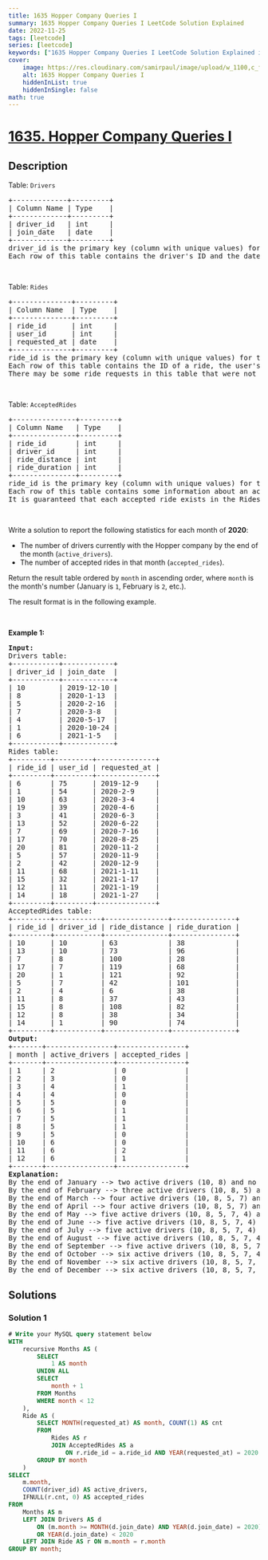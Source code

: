 ```yaml
---
title: 1635 Hopper Company Queries I
summary: 1635 Hopper Company Queries I LeetCode Solution Explained
date: 2022-11-25
tags: [leetcode]
series: [leetcode]
keywords: ["1635 Hopper Company Queries I LeetCode Solution Explained in all languages", "1635 Hopper Company Queries I", "LeetCode", "leetcode solution in Python3 C++ Java Go PHP Ruby Swift TypeScript Rust C# JavaScript C", "GeeksforGeeks", "InterviewBit", "Coding Ninjas", "HackerRank", "HackerEarth", "CodeChef", "TopCoder", "AlgoExpert", "freeCodeCamp", "Codeforces", "GitHub", "AtCoder", "Samir Paul"]
cover:
    image: https://res.cloudinary.com/samirpaul/image/upload/w_1100,c_fit,co_rgb:FFFFFF,l_text:Arial_75_bold:1635 Hopper Company Queries I - Solution Explained/problem-solving.webp
    alt: 1635 Hopper Company Queries I
    hiddenInList: true
    hiddenInSingle: false
math: true
---
```



# [1635. Hopper Company Queries I](https://leetcode.com/problems/hopper-company-queries-i)


## Description

<p>Table: <code>Drivers</code></p>

<pre>
+-------------+---------+
| Column Name | Type    |
+-------------+---------+
| driver_id   | int     |
| join_date   | date    |
+-------------+---------+
driver_id is the primary key (column with unique values) for this table.
Each row of this table contains the driver&#39;s ID and the date they joined the Hopper company.
</pre>

<p>&nbsp;</p>

<p>Table: <code>Rides</code></p>

<pre>
+--------------+---------+
| Column Name  | Type    |
+--------------+---------+
| ride_id      | int     |
| user_id      | int     |
| requested_at | date    |
+--------------+---------+
ride_id is the primary key (column with unique values) for this table.
Each row of this table contains the ID of a ride, the user&#39;s ID that requested it, and the day they requested it.
There may be some ride requests in this table that were not accepted.
</pre>

<p>&nbsp;</p>

<p>Table: <code>AcceptedRides</code></p>

<pre>
+---------------+---------+
| Column Name   | Type    |
+---------------+---------+
| ride_id       | int     |
| driver_id     | int     |
| ride_distance | int     |
| ride_duration | int     |
+---------------+---------+
ride_id is the primary key (column with unique values) for this table.
Each row of this table contains some information about an accepted ride.
It is guaranteed that each accepted ride exists in the Rides table.
</pre>

<p>&nbsp;</p>

<p>Write a solution to report the following statistics for each month of <strong>2020</strong>:</p>

<ul>
	<li>The number of drivers currently with the Hopper company by the end of the month (<code>active_drivers</code>).</li>
	<li>The number of accepted rides in that month (<code>accepted_rides</code>).</li>
</ul>

<p>Return the result table ordered by <code>month</code> in ascending order, where <code>month</code> is the month&#39;s number (January is <code>1</code>, February is <code>2</code>, etc.).</p>

<p>The result format is in the following example.</p>

<p>&nbsp;</p>
<p><strong class="example">Example 1:</strong></p>

<pre>
<strong>Input:</strong> 
Drivers table:
+-----------+------------+
| driver_id | join_date  |
+-----------+------------+
| 10        | 2019-12-10 |
| 8         | 2020-1-13  |
| 5         | 2020-2-16  |
| 7         | 2020-3-8   |
| 4         | 2020-5-17  |
| 1         | 2020-10-24 |
| 6         | 2021-1-5   |
+-----------+------------+
Rides table:
+---------+---------+--------------+
| ride_id | user_id | requested_at |
+---------+---------+--------------+
| 6       | 75      | 2019-12-9    |
| 1       | 54      | 2020-2-9     |
| 10      | 63      | 2020-3-4     |
| 19      | 39      | 2020-4-6     |
| 3       | 41      | 2020-6-3     |
| 13      | 52      | 2020-6-22    |
| 7       | 69      | 2020-7-16    |
| 17      | 70      | 2020-8-25    |
| 20      | 81      | 2020-11-2    |
| 5       | 57      | 2020-11-9    |
| 2       | 42      | 2020-12-9    |
| 11      | 68      | 2021-1-11    |
| 15      | 32      | 2021-1-17    |
| 12      | 11      | 2021-1-19    |
| 14      | 18      | 2021-1-27    |
+---------+---------+--------------+
AcceptedRides table:
+---------+-----------+---------------+---------------+
| ride_id | driver_id | ride_distance | ride_duration |
+---------+-----------+---------------+---------------+
| 10      | 10        | 63            | 38            |
| 13      | 10        | 73            | 96            |
| 7       | 8         | 100           | 28            |
| 17      | 7         | 119           | 68            |
| 20      | 1         | 121           | 92            |
| 5       | 7         | 42            | 101           |
| 2       | 4         | 6             | 38            |
| 11      | 8         | 37            | 43            |
| 15      | 8         | 108           | 82            |
| 12      | 8         | 38            | 34            |
| 14      | 1         | 90            | 74            |
+---------+-----------+---------------+---------------+
<strong>Output:</strong> 
+-------+----------------+----------------+
| month | active_drivers | accepted_rides |
+-------+----------------+----------------+
| 1     | 2              | 0              |
| 2     | 3              | 0              |
| 3     | 4              | 1              |
| 4     | 4              | 0              |
| 5     | 5              | 0              |
| 6     | 5              | 1              |
| 7     | 5              | 1              |
| 8     | 5              | 1              |
| 9     | 5              | 0              |
| 10    | 6              | 0              |
| 11    | 6              | 2              |
| 12    | 6              | 1              |
+-------+----------------+----------------+
<strong>Explanation:</strong> 
By the end of January --&gt; two active drivers (10, 8) and no accepted rides.
By the end of February --&gt; three active drivers (10, 8, 5) and no accepted rides.
By the end of March --&gt; four active drivers (10, 8, 5, 7) and one accepted ride (10).
By the end of April --&gt; four active drivers (10, 8, 5, 7) and no accepted rides.
By the end of May --&gt; five active drivers (10, 8, 5, 7, 4) and no accepted rides.
By the end of June --&gt; five active drivers (10, 8, 5, 7, 4) and one accepted ride (13).
By the end of July --&gt; five active drivers (10, 8, 5, 7, 4) and one accepted ride (7).
By the end of August --&gt; five active drivers (10, 8, 5, 7, 4) and one accepted ride (17).
By the end of September --&gt; five active drivers (10, 8, 5, 7, 4) and no accepted rides.
By the end of October --&gt; six active drivers (10, 8, 5, 7, 4, 1) and no accepted rides.
By the end of November --&gt; six active drivers (10, 8, 5, 7, 4, 1) and two accepted rides (20, 5).
By the end of December --&gt; six active drivers (10, 8, 5, 7, 4, 1) and one accepted ride (2).
</pre>

## Solutions

### Solution 1

<!-- tabs:start -->

```sql
# Write your MySQL query statement below
WITH
    recursive Months AS (
        SELECT
            1 AS month
        UNION ALL
        SELECT
            month + 1
        FROM Months
        WHERE month < 12
    ),
    Ride AS (
        SELECT MONTH(requested_at) AS month, COUNT(1) AS cnt
        FROM
            Rides AS r
            JOIN AcceptedRides AS a
                ON r.ride_id = a.ride_id AND YEAR(requested_at) = 2020
        GROUP BY month
    )
SELECT
    m.month,
    COUNT(driver_id) AS active_drivers,
    IFNULL(r.cnt, 0) AS accepted_rides
FROM
    Months AS m
    LEFT JOIN Drivers AS d
        ON (m.month >= MONTH(d.join_date) AND YEAR(d.join_date) = 2020)
        OR YEAR(d.join_date) < 2020
    LEFT JOIN Ride AS r ON m.month = r.month
GROUP BY month;
```

<!-- tabs:end -->

<!-- end -->
